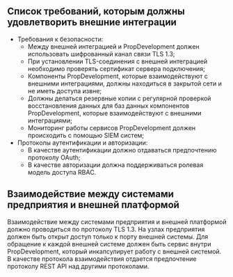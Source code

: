 ## Список требований, которым должны удовлетворить внешние интеграции
- Требования к безопасности:
  - Между внешней интеграцией и PropDevelopment должен использовать шифрованный канал связи TLS 1.3;
  - При установлении TLS-соединения с внешней интеграцией необходимо проверять сертификат сервера подключения;
  - Компоненты PropDevelopment, которые взаимодействуют с внешними интеграциями, должны находиться в закрытой сети и не иметь доступа извне;
  - Должны делаться резервные копии с регулярной проверкой восстановления данных для баз данных компонентов PropDevelopment, которые взаимодействуют с внешними интеграциями;
  - Мониторинг работы сервисов PropDevelopment должен происходить с помощью SIEM систем;
- Протоколы аутентификации и авторизации:
  - В качестве аутентификации должно отдаваться предпочтению протоколу OAuth;
  - В качестве авторизации должна поддерживаться ролевая модель доступа RBAC.


## Взаимодействие между системами предприятия и внешней платформой

Взаимодействие между системами предприятия и внешней платформой должно проводиться по протоколу TLS 1.3. На узлах предприятия должен быть открыт доступ только к порту внешней системы. Для обращение к каждой внешней системе должен быть сервис внутри PropDevelopment, который инкапсулирует работу с внешней системой.
В качестве протокола взаимодействия отдается предпочтение протоколу REST API над другими протоколами.
